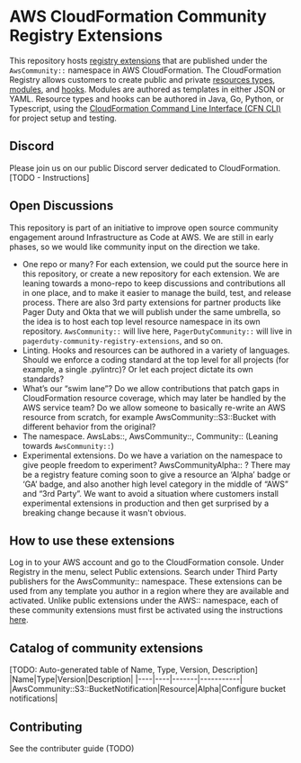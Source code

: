 # AWS CloudFormation Community Registry Extensions

This repository hosts [registry extensions](https://docs.aws.amazon.com/AWSCloudFormation/latest/UserGuide/registry.html)
that are published under the `AwsCommunity::` namespace in AWS CloudFormation.
The CloudFormation Registry allows customers to create public and private
[resources
types](https://docs.aws.amazon.com/cloudformation-cli/latest/userguide/resource-types.html),
[modules](https://docs.aws.amazon.com/cloudformation-cli/latest/userguide/modules.html),
and
[hooks](https://docs.aws.amazon.com/cloudformation-cli/latest/userguide/hooks.html).
Modules are authored as templates in either JSON or YAML. Resource types and
hooks can be authored in Java, Go, Python, or Typescript, using the
[CloudFormation Command Line Interface (CFN
CLI)](https://docs.aws.amazon.com/cloudformation-cli/latest/userguide/what-is-cloudformation-cli.html)
for project setup and testing. 

## Discord

Please join us on our public Discord server dedicated to CloudFormation. [TODO - Instructions]

## Open Discussions

This repository is part of an initiative to improve open source community
engagement around Infrastructure as Code at AWS. We are still in early phases,
so we would like community input on the direction we take.

* One repo or many? For each extension, we could put the source here in this
  repository, or create a new repository for each extension. We are leaning
  towards a mono-repo to keep discussions and contributions all in one place,
  and to make it easier to manage the build, test, and release process. There
  are also 3rd party extensions for partner products like Pager Duty and Okta
  that we will publish under the same umbrella, so the idea is to host each top
  level resource namespace in its own repository. `AwsCommunity::` will live
  here, `PagerDutyCommunity::` will live in
  `pagerduty-community-registry-extensions`, and so on.
* Linting. Hooks and resources can be authored in a variety of languages.
  Should we enforce a coding standard at the top level for all projects (for
  example, a single .pylintrc)? Or let each project dictate its own standards?
* What’s our “swim lane”? Do we allow contributions that patch gaps in
  CloudFormation resource coverage, which may later be handled by the AWS
  service team? Do we allow someone to basically re-write an AWS resource from
  scratch, for example AwsCommunity::S3::Bucket with different behavior from
  the original?
* The namespace. AwsLabs::, AwsCommunity::, Community:: (Leaning towards
  `AwsCommunity::`)
* Experimental extensions. Do we have a variation on the namespace to give
  people freedom to experiment? AwsCommunityAlpha:: ? There may be a registry
  feature coming soon to give a resource an ‘Alpha’ badge or ‘GA’ badge, and
  also another high level category in the middle of “AWS” and “3rd Party”. We
  want to avoid a situation where customers install experimental extensions in
  production and then get surprised by a breaking change because it wasn't
  obvious.

## How to use these extensions

Log in to your AWS account and go to the CloudFormation console. Under Registry
in the menu, select Public extensions. Search under Third Party publishers for
the AwsCommunity:: namespace. These extensions can be used from any template
you author in a region where they are available and activated. Unlike public
extensions under the AWS:: namespace, each of these community extensions must
first be activated using the instructions [here](https://docs.aws.amazon.com/AWSCloudFormation/latest/UserGuide/registry-public.html).

## Catalog of community extensions

[TODO: Auto-generated table of Name, Type, Version, Description]
|Name|Type|Version|Description|
|----|----|-------|-----------|
|AwsCommunity::S3::BucketNotification|Resource|Alpha|Configure bucket notifications|

## Contributing

See the contributer guide (TODO)



